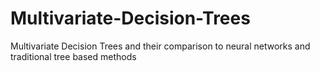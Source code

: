 # Multivariate-Decision-Trees
Multivariate Decision Trees and their comparison to neural networks and traditional tree based methods

